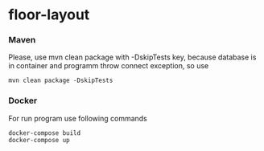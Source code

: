 # floor-layout
### Maven
Please, use mvn clean package with -DskipTests key, because database is in container and programm throw connect exception, so use
```
mvn clean package -DskipTests
```

### Docker
For run program use following commands
```
docker-compose build
docker-compose up
```


